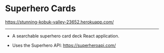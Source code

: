 # Superhero Cards

https://stunning-kobuk-valley-23652.herokuapp.com/

****************************************************
- A searchable superhero card deck React application.

- Uses the Superhero API: https://superheroapi.com/


